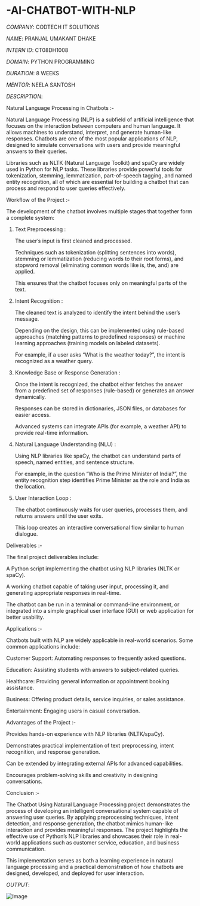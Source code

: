 # -AI-CHATBOT-WITH-NLP

*COMPANY*: CODTECH IT SOLUTIONS

*NAME*: PRANJAL UMAKANT DHAKE

*INTERN ID*: CT08DH1008

*DOMAIN*: PYTHON PROGRAMMING

*DURATION*: 8 WEEKS

*MENTOR*: NEELA SANTOSH

*DESCRIPTION*:

Natural Language Processing in Chatbots :-

Natural Language Processing (NLP) is a subfield of artificial intelligence that focuses on the interaction between computers and human language. It allows machines to understand, interpret, and generate human-like responses. Chatbots are one of the most popular applications of NLP, designed to simulate conversations with users and provide meaningful answers to their queries.

Libraries such as NLTK (Natural Language Toolkit) and spaCy are widely used in Python for NLP tasks. These libraries provide powerful tools for tokenization, stemming, lemmatization, part-of-speech tagging, and named entity recognition, all of which are essential for building a chatbot that can process and respond to user queries effectively.

Workflow of the Project :-

The development of the chatbot involves multiple stages that together form a complete system:

1. Text Preprocessing :

    The user’s input is first cleaned and processed.

    Techniques such as tokenization (splitting sentences into words), stemming or lemmatization (reducing words to their root forms), and stopword removal (eliminating common words like is, the, and) are applied.

    This ensures that the chatbot focuses only on meaningful parts of the text.

2. Intent Recognition :

    The cleaned text is analyzed to identify the intent behind the user’s message.

    Depending on the design, this can be implemented using rule-based approaches (matching patterns to predefined responses) or machine learning approaches (training models on labeled datasets).

    For example, if a user asks “What is the weather today?”, the intent is recognized as a weather query.

3. Knowledge Base or Response Generation :

    Once the intent is recognized, the chatbot either fetches the answer from a predefined set of responses (rule-based) or generates an answer dynamically.

    Responses can be stored in dictionaries, JSON files, or databases for easier access.

    Advanced systems can integrate APIs (for example, a weather API) to provide real-time information.

4. Natural Language Understanding (NLU) :

   Using NLP libraries like spaCy, the chatbot can understand parts of speech, named entities, and sentence structure.

   For example, in the question “Who is the Prime Minister of India?”, the entity recognition step identifies Prime Minister as the role and India as the location.

5. User Interaction Loop :

   The chatbot continuously waits for user queries, processes them, and returns answers until the user exits.

   This loop creates an interactive conversational flow similar to human dialogue.

Deliverables :-

The final project deliverables include:

A Python script implementing the chatbot using NLP libraries (NLTK or spaCy).

A working chatbot capable of taking user input, processing it, and generating appropriate responses in real-time.

The chatbot can be run in a terminal or command-line environment, or integrated into a simple graphical user interface (GUI) or web application for better usability.

Applications :-

 Chatbots built with NLP are widely applicable in real-world scenarios. Some common applications include:

 Customer Support: Automating responses to frequently asked questions.

 Education: Assisting students with answers to subject-related queries.

 Healthcare: Providing general information or appointment booking assistance.

 Business: Offering product details, service inquiries, or sales assistance.

 Entertainment: Engaging users in casual conversation.

Advantages of the Project :-

  Provides hands-on experience with NLP libraries (NLTK/spaCy).

  Demonstrates practical implementation of text preprocessing, intent recognition, and response generation.

  Can be extended by integrating external APIs for advanced capabilities.

  Encourages problem-solving skills and creativity in designing conversations.

Conclusion :-

The Chatbot Using Natural Language Processing project demonstrates the process of developing an intelligent conversational system capable of answering user queries. By applying preprocessing techniques, intent detection, and response generation, the chatbot mimics human-like interaction and provides meaningful responses. The project highlights the effective use of Python’s NLP libraries and showcases their role in real-world applications such as customer service, education, and business communication.

This implementation serves as both a learning experience in natural language processing and a practical demonstration of how chatbots are designed, developed, and deployed for user interaction.

*OUTPUT*:

![Image](https://github.com/user-attachments/assets/ff92a7eb-b27d-4407-b090-14497555f7b6)
